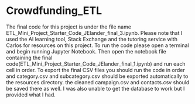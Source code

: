 # Crowdfunding_ETL
The final code for this project is under the file name ETL_Mini_Project_Starter_Code_JElander_final_3.ipynb. Please note that I used the AI learning tool, Stack Exchange and the tutoring service with Carlos for resources on this project.
To run the code please open a terminal and begin running Jupyter Notebook. Then open the notebook file containing the final code(ETL_Mini_Project_Starter_Code_JElander_final_1.ipynb) and run each cell in order.
To export the final CSV files you should run the code in order and category.csv and subcategory.csv should be exported automatically to the resources directory. the cleaned campaign.csv and contacts.csv should be saved there as well. I was also unable to get the database to work but I provided what I had.
